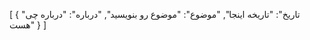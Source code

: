 [
  {
    "تاریخ": "تاریخه اینجا",
    "موضوع": "موضوع رو بنویسید",
    "درباره": "درباره چی هست"
  }
]
